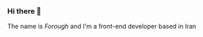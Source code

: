 ### Hi there 👋
The name is *Forough* and I'm a front-end developer based in Iran

<!--# 📫 U can contact me: ... -->

